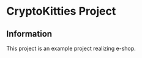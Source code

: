 # CryptoKitties Project
## Information
This project is an example project realizing e-shop.

[CryptoKitties]:https://oksanarutska.github.io/cat-library/


